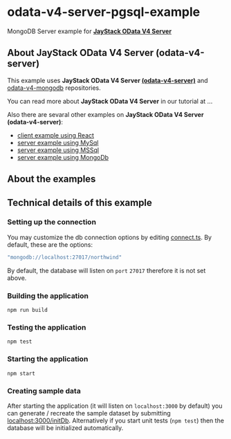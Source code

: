 # odata-v4-server-pgsql-example
MongoDB Server example for **[JayStack OData V4 Server](https://github.com/jaystack/odata-v4-server)**

## About JayStack OData V4 Server (odata-v4-server)
This example uses **JayStack OData V4 Server [(odata-v4-server)](https://github.com/jaystack/odata-v4-server)** and [odata-v4-mongodb](https://github.com/jaystack/odata-v4-mongodb) repositories.

You can read more about **JayStack OData V4 Server** in our tutorial at ...

Also there are sevaral other examples on **JayStack OData V4 Server (odata-v4-server)**:
- [client example using React](https://github.com/jaystack/odata-v4-server-react-client-example)
- [server example using MySql](https://github.com/jaystack/odata-v4-mysql-example)
- [server example using MSSql](https://github.com/jaystack/odata-v4-server-mssql-example)
- [server example using MongoDb](https://github.com/jaystack/odata-v4-server-mongodb-example)

## About the examples

## Technical details of this example

### Setting up the connection
You may customize the db connection options
by editing [connect.ts](https://github.com/jaystack/odata-v4-server-mongodb-example/blob/master/src/ts/connect.ts#L6).
By default, these are the options:
```js
"mongodb://localhost:27017/northwind"
```
By default, the database will listen on `port` `27017` therefore it is not set above.

### Building the application
```
npm run build
```

### Testing the application
```
npm test
```

### Starting the application
```
npm start
```

### Creating sample data
After starting the application (it will listen on `localhost:3000` by default) you can generate / recreate the sample dataset
by submitting [localhost:3000/initDb](http://localhost:3000/initDb).
Alternatively if you start unit tests (`npm test`) then the database will be initialized automatically.
